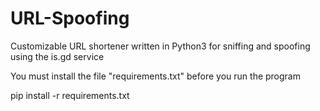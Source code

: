 # URL-Spoofing
Customizable URL shortener written in Python3 for sniffing and spoofing using the is.gd service

You must install the file "requirements.txt" before you run the program

pip install -r requirements.txt
